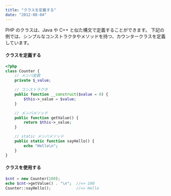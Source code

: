 ```yaml
---
title: "クラスを定義する"
date: "2012-08-04"
---
```


PHP のクラスは、Java や C++ と似た構文で定義することができます。
下記の例では、シンプルなコンストラクタやメソッドを持つ、カウンタークラスを定義しています。

#### クラスを定義する

~~~ php
<?php
class Counter {
    // メンバ変数
    private $_value;

    // コンストラクタ
    public function __construct($value = 0) {
        $this->_value = $value;
    }

    // メンバメソッド
    public function getValue() {
        return $this->_value;
    }

    // static メンバメソッド
    public static function sayHello() {
        echo "Hello\n";
    }
}
~~~

#### クラスを使用する

~~~ php
$cnt = new Counter(100);
echo $cnt->getValue() . "\n";  //=> 100
Counter::sayHello();           //=> Hello
~~~

